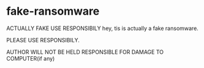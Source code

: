 # fake-ransomware
ACTUALLY FAKE USE RESPONSIBILY
hey, tis is actually a fake ransomware.

PLEASE USE RESPONSIBILY.




AUTHOR WILL NOT BE HELD RESPONSIBLE FOR DAMAGE TO COMPUTER(if any)
